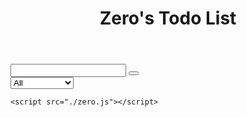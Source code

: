 <html lang="en">
  <head>
    <meta charset="UTF-8" />
    <meta name="viewport" content="width=device-width, initial-scale=1.0" />
    <link
      href="https://fonts.googleapis.com/css?family=Poppins&display=swap"
      rel="stylesheet"
    />
    <link
      rel="stylesheet"
      href="https://cdnjs.cloudflare.com/ajax/libs/font-awesome/5.12.1/css/all.min.css"
      integrity="sha256-mmgLkCYLUQbXn0B1SRqzHar6dCnv9oZFPEC1g1cwlkk="
      crossorigin="anonymous"
    />
    <link rel="stylesheet" href="./zero.css" />
  </head>
  <body>
    <header>
      <h1>Zero's Todo List</h1>
    </header>
    <form>
      <input type="text" class="todo-input" />
      <button class="todo-button" type="submit">
        <i class="fas fa-plus-square"></i>
      </button>
      <div class="select">
        <select name="todos" class="filter-todo">
          <option value="all">All</option>
          <option value="completed">Completed</option>
          <option value="uncompleted">Uncompleted</option>
        </select>
      </div>
    </form>
    <div class="todo-container">
      <ul class="todo-list"></ul>
    </div>

    <script src="./zero.js"></script>
  </body>
</html>
